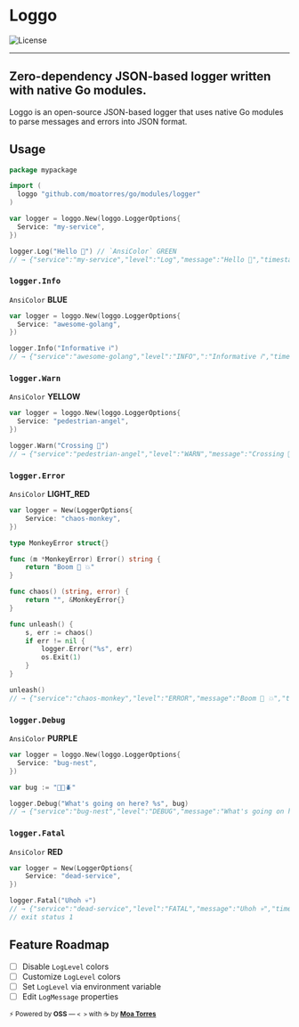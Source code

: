 <p style="text-align: center;">
  <h1>Loggo</h1>
</p>

<div style="text-align: left;">

![License](https://img.shields.io/npm/l/nx.svg?style=flat-square)

</div>

<hr/>

## Zero-dependency JSON-based logger written with native Go modules.

Loggo is an open-source JSON-based logger that uses native Go modules to parse messages and errors into JSON format.

## Usage

```go
package mypackage

import (
  loggo "github.com/moatorres/go/modules/logger"
)

var logger = loggo.New(loggo.LoggerOptions{
  Service: "my-service",
})

logger.Log("Hello 👋") // `AnsiColor` GREEN
// → {"service":"my-service","level":"Log","message":"Hello 👋","timestamp":"2023-10-12T10:15:18-03:00"}
```

### `logger.Info`

`AnsiColor` **BLUE**

```go
var logger = loggo.New(loggo.LoggerOptions{
  Service: "awesome-golang",
})

logger.Info("Informative ℹ️")
// → {"service":"awesome-golang","level":"INFO",":"Informative ℹ️","timestamp":"2023-10-12T10:15:18-03:00"}
```

### `logger.Warn`

`AnsiColor` **YELLOW**

```go
var logger = loggo.New(loggo.LoggerOptions{
  Service: "pedestrian-angel",
})

logger.Warn("Crossing 🚸")
// → {"service":"pedestrian-angel","level":"WARN","message":"Crossing 🚸","timestamp":"2023-10-12T10:20:47-03:00"}
```

### `logger.Error`

`AnsiColor` **LIGHT_RED**

```go
var logger = New(LoggerOptions{
	Service: "chaos-monkey",
})

type MonkeyError struct{}

func (m *MonkeyError) Error() string {
	return "Boom 🙉 💥"
}

func chaos() (string, error) {
	return "", &MonkeyError{}
}

func unleash() {
	s, err := chaos()
	if err != nil {
		logger.Error("%s", err)
		os.Exit(1)
	}
}

unleash()
// → {"service":"chaos-monkey","level":"ERROR","message":"Boom 🙉 💥","timestamp":"2023-10-12T10:20:47-03:00"}
```

### `logger.Debug`

`AnsiColor` **PURPLE**

```go
var logger = loggo.New(loggo.LoggerOptions{
  Service: "bug-nest",
})

var bug := "🐛🐞🪲"

logger.Debug("What's going on here? %s", bug)
// → {"service":"bug-nest","level":"DEBUG","message":"What's going on here? 🐛🐞🪲","timestamp":"2023-10-12T10:20:47-03:00"}
```

### `logger.Fatal`

`AnsiColor` **RED**

```go
var logger = New(LoggerOptions{
	Service: "dead-service",
})

logger.Fatal("Uhoh 💀")
// → {"service":"dead-service","level":"FATAL","message":"Uhoh 💀","timestamp":"2023-10-12T10:15:18-03:00"}
// exit status 1
```

## Feature Roadmap

- [ ] Disable `LogLevel` colors
- [ ] Customize `LogLevel` colors
- [ ] Set `LogLevel` via environment variable
- [ ] Edit `LogMessage` properties

<sub>⚡️ Powered by **OSS** — `< >` with ☕️ by [**Moa Torres**](https://github.com/moatorres)</sub>
